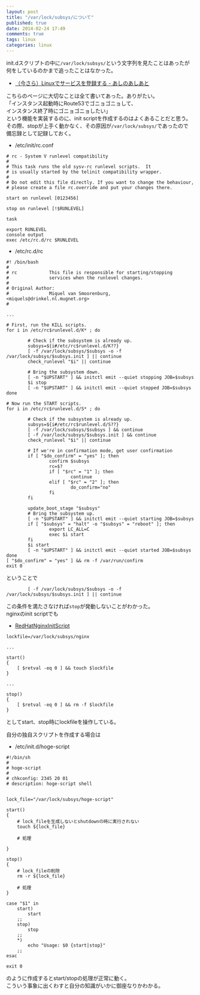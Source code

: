 ```yaml
---
layout: post
title: "/var/lock/subsys/について"
published: true
date: 2014-02-24 17:49
comments: true
tags: linux
categories: linux
---
```


init.dスクリプトの中に`/var/lock/subsys/`という文字列を見たことはあったが  
何をしているのかまで追ったことはなかった。

- [（今さら）Linuxでサービスを登録する - あしのあしあと](http://d.hatena.ne.jp/higher_tomorrow/20110421/1303337554)  
  
こちらのページに大切なことは全て書いてあった。ありがたい。  
「インスタンス起動時にRoute53でゴニョゴニョして、  
インスタンス終了時にゴニョゴニョしたい」  
という機能を実装するのに、init scriptを作成するのはよくあることだと思う。  
その際、stopが上手く動かなく、その原因が`/var/lock/subsys/`であったので  
備忘録として記録しておく。


- /etc/init/rc.conf

```
# rc - System V runlevel compatibility
#
# This task runs the old sysv-rc runlevel scripts.  It
# is usually started by the telinit compatibility wrapper.
#
# Do not edit this file directly. If you want to change the behaviour,
# please create a file rc.override and put your changes there.

start on runlevel [0123456]

stop on runlevel [!$RUNLEVEL]

task

export RUNLEVEL
console output
exec /etc/rc.d/rc $RUNLEVEL
```


- /etc/rc.d/rc

```
#! /bin/bash
#
# rc            This file is responsible for starting/stopping
#               services when the runlevel changes.
#
# Original Author:
#               Miquel van Smoorenburg, <miquels@drinkel.nl.mugnet.org>
#

... 

# First, run the KILL scripts.
for i in /etc/rc$runlevel.d/K* ; do

        # Check if the subsystem is already up.
        subsys=${i#/etc/rc$runlevel.d/K??}
        [ -f /var/lock/subsys/$subsys -o -f /var/lock/subsys/$subsys.init ] || continue
        check_runlevel "$i" || continue

        # Bring the subsystem down.
        [ -n "$UPSTART" ] && initctl emit --quiet stopping JOB=$subsys
        $i stop
        [ -n "$UPSTART" ] && initctl emit --quiet stopped JOB=$subsys
done

# Now run the START scripts.
for i in /etc/rc$runlevel.d/S* ; do

        # Check if the subsystem is already up.
        subsys=${i#/etc/rc$runlevel.d/S??}
        [ -f /var/lock/subsys/$subsys ] && continue
        [ -f /var/lock/subsys/$subsys.init ] && continue
        check_runlevel "$i" || continue

        # If we're in confirmation mode, get user confirmation
        if [ "$do_confirm" = "yes" ]; then
                confirm $subsys
                rc=$?
                if [ "$rc" = "1" ]; then
                        continue
                elif [ "$rc" = "2" ]; then
                        do_confirm="no"
                fi
        fi

        update_boot_stage "$subsys"
        # Bring the subsystem up.
        [ -n "$UPSTART" ] && initctl emit --quiet starting JOB=$subsys
        if [ "$subsys" = "halt" -o "$subsys" = "reboot" ]; then
                export LC_ALL=C
                exec $i start
        fi
        $i start
        [ -n "$UPSTART" ] && initctl emit --quiet started JOB=$subsys
done
[ "$do_confirm" = "yes" ] && rm -f /var/run/confirm
exit 0
```

ということで

```
        [ -f /var/lock/subsys/$subsys -o -f /var/lock/subsys/$subsys.init ] || continue
```

この条件を満たさなければ`stop`が発動しないことがわかった。  
nginxのinit scriptでも


- [RedHatNginxInitScript](http://wiki.nginx.org/RedHatNginxInitScript)


```
lockfile=/var/lock/subsys/nginx

...

start()
{
    [ $retval -eq 0 ] && touch $lockfile
}

...

stop()
{
    [ $retval -eq 0 ] && rm -f $lockfile
}
```

としてstart、stop時にlockfileを操作している。  
  
自分の独自スクリプトを作成する場合は


- /etc/init.d/hoge-script

```
#!/bin/sh
#
# hoge-script
#
# chkconfig: 2345 20 01
# description: hoge-script shell


lock_file="/var/lock/subsys/hoge-script"

start()
{
    # lock_fileを生成しないとshutdownの時に実行されない
    touch ${lock_file}

    # 処理 

}

stop()
{
    # lock_fileの削除
    rm -r ${lock_file}

    # 処理
}

case "$1" in
    start)
        start
    ;;
    stop)
        stop
    ;;
    *)
        echo "Usage: $0 {start|stop}"
    ;;
esac

exit 0
```

のように作成するとstart/stopの処理が正常に動く。  
こういう事象に出くわすと自分の知識がいかに御座なりかわかる。
